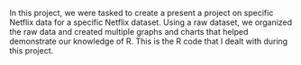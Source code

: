 In this project, we were tasked to create a present a project on specific Netflix data for a specific Netflix dataset.
Using a raw dataset, we organized the raw data and created multiple graphs and charts that helped demonstrate our knowledge of R. 
This is the R code that I dealt with during this project. 
